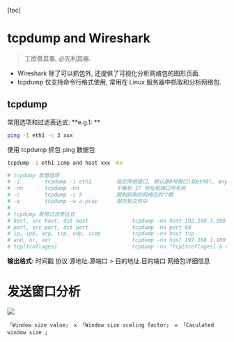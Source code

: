 [toc]



# tcpdump and Wireshark

> 工欲善其事, 必先利其器.

*  Wireshark 除了可以抓包外, 还提供了可视化分析网络包的图形⻚面.
* tcpdump 仅支持命令行格式使用, 常用在 Linux 服务器中抓取和分析网络包.

## tcpdump
常用选项和过滤表达式:
**e.g.1: **
```bash
ping -I eth1 -c 3 xxx
```
使用 tcpdump 抓包 ping 数据包
```bash
tcpdump -i eth1 icmp and host xxx -nn
```

```bash
# tcpdump 常用选项
# -i        tcpdump -i eth1        指定网络接口, 默认是0号接口(如eth0), any表示所有接口
# -nn       tcpdump -nn            不解析 IP 地址和端口号名称
# -c        tcpdump -c 5           限制抓取的网络包的个数
# -w        tcpdump -w a.pcap      保存到文件中
#
# tcpdump 常用过滤表达式
# host, src host, dst host              tcpdump -nn host 192.168.1.100              主机过滤
# port, src port, dst port              tcpdump -nn port 80                         端口过滤
# ip, ip6, arp, tcp, udp, icmp          tcpdump -nn host tcp                        协议过滤
# and, or, not                          tcpdump -nn host 192.168.1.100 and port 80  逻辑表达式
# tcp[tcoflages]                        tcpdump -nn "tcp[tcoflages] & tcp-syn !=0"  特定状态的 TCP 包
```
**输出格式:** 时间戳 协议 源地址.源端口 > 目的地址.目的端口 网络包详细信息



# 发送窗口分析

![](https://pic4.zhimg.com/80/v2-5da0275eaa2c129fc09c523e2207d9fb_1440w.jpg)

`「Window size value」 x 「Window size scaling factor」 = 「Caculated window size 」`